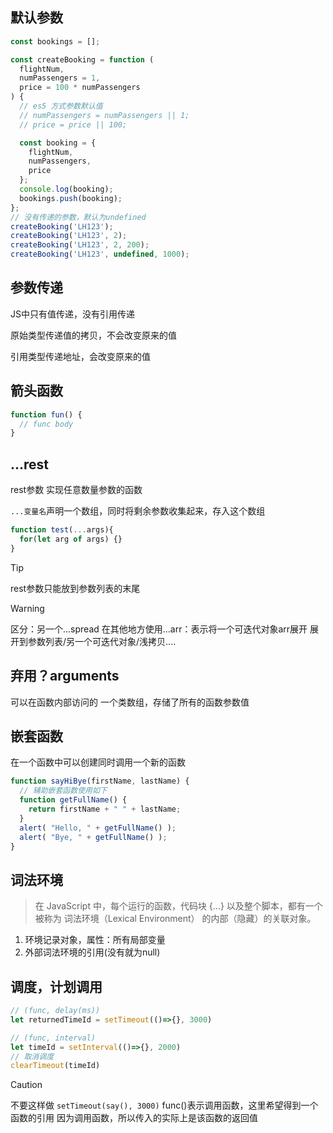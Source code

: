 ## 默认参数

```js
const bookings = [];

const createBooking = function (
  flightNum,
  numPassengers = 1,
  price = 100 * numPassengers
) {
  // es5 方式参数默认值
  // numPassengers = numPassengers || 1;
  // price = price || 100;

  const booking = {
    flightNum,
    numPassengers,
    price
  };
  console.log(booking);
  bookings.push(booking);
};
// 没有传递的参数，默认为undefined
createBooking('LH123');
createBooking('LH123', 2);
createBooking('LH123', 2, 200);
createBooking('LH123', undefined, 1000);

```

## 参数传递

JS中只有值传递，没有引用传递

原始类型传递值的拷贝，不会改变原来的值

引用类型传递地址，会改变原来的值

## 箭头函数

```js
function fun() {
  // func body  
}
```

## ...rest

rest参数
实现任意数量参数的函数

`...变量名`声明一个数组，同时将剩余参数收集起来，存入这个数组

```js
function test(...args){
  for(let arg of args) {}
}
```

> [!tip]
> rest参数只能放到参数列表的末尾

> [!warning]
> 区分：另一个...spread
> 在其他地方使用...arr：表示将一个可迭代对象arr展开
> 展开到参数列表/另一个可迭代对象/浅拷贝....

## 弃用？arguments

可以在函数内部访问的
一个类数组，存储了所有的函数参数值

## 嵌套函数

在一个函数中可以创建同时调用一个新的函数

```js
function sayHiBye(firstName, lastName) {
  // 辅助嵌套函数使用如下
  function getFullName() {
    return firstName + " " + lastName;
  }
  alert( "Hello, " + getFullName() );
  alert( "Bye, " + getFullName() );
}
```

## 词法环境

> 在 JavaScript 中，每个运行的函数，代码块 {...} 以及整个脚本，都有一个被称为 词法环境（Lexical Environment） 的内部（隐藏）的关联对象。

1. 环境记录对象，属性：所有局部变量
2. 外部词法环境的引用(没有就为null)

## 调度，计划调用

```js
// (func, delay(ms))
let returnedTimeId = setTimeout(()=>{}, 3000)

// (func, interval)
let timeId = setInterval(()=>{}, 2000)
// 取消调度
clearTimeout(timeId)
```

> [!caution]
> 不要这样做
> `setTimeout(say(), 3000)`
> func()表示调用函数，这里希望得到一个函数的引用
> 因为调用函数，所以传入的实际上是该函数的返回值
